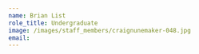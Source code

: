 ```yaml
---
name: Brian List
role_title: Undergraduate
image: /images/staff_members/craignunemaker-048.jpg
email:
---
```

